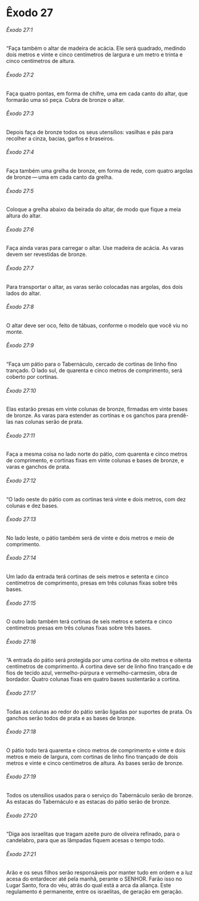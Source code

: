 # Êxodo 27

###### Êxodo 27:1

“Faça também o altar de madeira de acácia. Ele será quadrado, medindo dois metros e vinte e cinco centímetros de largura e um metro e trinta e cinco centímetros de altura.

###### Êxodo 27:2

Faça quatro pontas, em forma de chifre, uma em cada canto do altar, que formarão uma só peça. Cubra de bronze o altar.

###### Êxodo 27:3

Depois faça de bronze todos os seus utensílios: vasilhas e pás para recolher a cinza, bacias, garfos e braseiros.

###### Êxodo 27:4

Faça também uma grelha de bronze, em forma de rede, com quatro argolas de bronze — uma em cada canto da grelha.

###### Êxodo 27:5

Coloque a grelha abaixo da beirada do altar, de modo que fique a meia altura do altar.

###### Êxodo 27:6

Faça ainda varas para carregar o altar. Use madeira de acácia. As varas devem ser revestidas de bronze.

###### Êxodo 27:7

Para transportar o altar, as varas serão colocadas nas argolas, dos dois lados do altar.

###### Êxodo 27:8

O altar deve ser oco, feito de tábuas, conforme o modelo que você viu no monte.

###### Êxodo 27:9

“Faça um pátio para o Tabernáculo, cercado de cortinas de linho fino trançado. O lado sul, de quarenta e cinco metros de comprimento, será coberto por cortinas.

###### Êxodo 27:10

Elas estarão presas em vinte colunas de bronze, firmadas em vinte bases de bronze. As varas para estender as cortinas e os ganchos para prendê-las nas colunas serão de prata.

###### Êxodo 27:11

Faça a mesma coisa no lado norte do pátio, com quarenta e cinco metros de comprimento, e cortinas fixas em vinte colunas e bases de bronze, e varas e ganchos de prata.

###### Êxodo 27:12

“O lado oeste do pátio com as cortinas terá vinte e dois metros, com dez colunas e dez bases.

###### Êxodo 27:13

No lado leste, o pátio também será de vinte e dois metros e meio de comprimento.

###### Êxodo 27:14

Um lado da entrada terá cortinas de seis metros e setenta e cinco centímetros de comprimento, presas em três colunas fixas sobre três bases.

###### Êxodo 27:15

O outro lado também terá cortinas de seis metros e setenta e cinco centímetros presas em três colunas fixas sobre três bases.

###### Êxodo 27:16

“A entrada do pátio será protegida por uma cortina de oito metros e oitenta centímetros de comprimento. A cortina deve ser de linho fino trançado e de fios de tecido azul, vermelho-púrpura e vermelho-carmesim, obra de bordador. Quatro colunas fixas em quatro bases sustentarão a cortina.

###### Êxodo 27:17

Todas as colunas ao redor do pátio serão ligadas por suportes de prata. Os ganchos serão todos de prata e as bases de bronze.

###### Êxodo 27:18

O pátio todo terá quarenta e cinco metros de comprimento e vinte e dois metros e meio de largura, com cortinas de linho fino trançado de dois metros e vinte e cinco centímetros de altura. As bases serão de bronze.

###### Êxodo 27:19

Todos os utensílios usados para o serviço do Tabernáculo serão de bronze. As estacas do Tabernáculo e as estacas do pátio serão de bronze.

###### Êxodo 27:20

“Diga aos israelitas que tragam azeite puro de oliveira refinado, para o candelabro, para que as lâmpadas fiquem acesas o tempo todo.

###### Êxodo 27:21

Arão e os seus filhos serão responsáveis por manter tudo em ordem e a luz acesa do entardecer até pela manhã, perante o SENHOR. Farão isso no Lugar Santo, fora do véu, atrás do qual está a arca da aliança. Este regulamento é permanente, entre os israelitas, de geração em geração.

